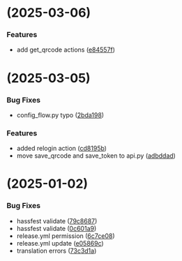 # [](https://github.com/netcookies/Gewe-Notify/compare/v1.1.5...v) (2025-03-06)


### Features

* add get_qrcode actions ([e84557f](https://github.com/netcookies/Gewe-Notify/commit/e84557f58def30d5375f21612c80ce1c417fcb3f))



# [](https://github.com/netcookies/Gewe-Notify/compare/v1.1.4...v) (2025-03-05)


### Bug Fixes

* config_flow.py typo ([2bda198](https://github.com/netcookies/Gewe-Notify/commit/2bda19897b75e93bc96dbe8c7e86f439894b46f5))


### Features

* added relogin action ([cd8195b](https://github.com/netcookies/Gewe-Notify/commit/cd8195bfa99873febc3a07ab847786d0aa98be14))
* move save_qrcode and save_token to api.py ([adbddad](https://github.com/netcookies/Gewe-Notify/commit/adbddadd2a05b9de9dcaf3022344e23dbcff4c10))



#  (2025-01-02)


### Bug Fixes

* hassfest validate ([79c8687](https://github.com/netcookies/Gewe-Notify/commit/79c8687502e80345d58f917493c4753b09246ba0))
* hassfest validate ([0c601a9](https://github.com/netcookies/Gewe-Notify/commit/0c601a97462e37b551f6d4b33d88b84f217feb58))
* release.yml permission ([6c7ce08](https://github.com/netcookies/Gewe-Notify/commit/6c7ce08a2f96df32ff317446b90a761319fb0236))
* release.yml update ([e05869c](https://github.com/netcookies/Gewe-Notify/commit/e05869c79d3d7acd6943f8dae0036bc0a20470c1))
* translation errors ([73c3d1a](https://github.com/netcookies/Gewe-Notify/commit/73c3d1ad2ce2a53afa65171aec8eee20932a7c07))



